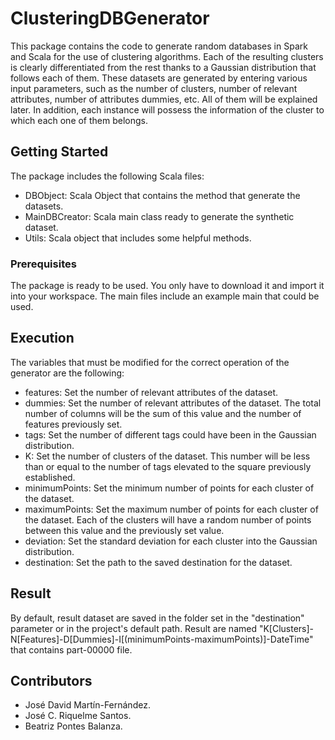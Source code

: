 # ClusteringDBGenerator
This package contains the code to generate random databases in Spark and Scala for the use of clustering algorithms. Each of the resulting clusters is clearly differentiated from the rest thanks to a Gaussian distribution that follows each of them. These datasets are generated by entering various input parameters, such as the number of clusters, number of relevant attributes, number of attributes dummies, etc. All of them will be explained later. In addition, each instance will possess the information of the cluster to which each one of them belongs.
## Getting Started
The package includes the following Scala files:
* DBObject: Scala Object that contains the method that generate the datasets.
* MainDBCreator: Scala main class ready to generate the synthetic dataset.
* Utils: Scala object that includes some helpful methods.
### Prerequisites
The package is ready to be used. You only have to download it and import it into your workspace. The main files include an example main that could be used.
## Execution
The variables that must be modified for the correct operation of the generator are the following:
* features: Set the number of relevant attributes of the dataset.
* dummies: Set the number of relevant attributes of the dataset. The total number of columns will be the sum of this value and the number of features previously set.
* tags: Set the number of different tags could have been in the Gaussian distribution.
* K: Set the number of clusters of the dataset. This number will be less than or equal to the number of tags elevated to the square previously established.
* minimumPoints: Set the minimum number of points for each cluster of the dataset.
* maximumPoints: Set the maximum number of points for each cluster of the dataset. Each of the clusters will have a random number of points between this value and the previously set value.
* deviation: Set the standard deviation for each cluster into the Gaussian distribution.
* destination: Set the path to the saved destination for the dataset.
## Result
By default, result dataset are saved in the folder set in the "destination" parameter or in the project's default path. Result are named "K[Clusters]-N[Features]-D[Dummies]-I[(minimumPoints-maximumPoints)]-DateTime" that contains part-00000 file.
## Contributors
* José David Martín-Fernández.
* José C. Riquelme Santos.
* Beatriz Pontes Balanza.
